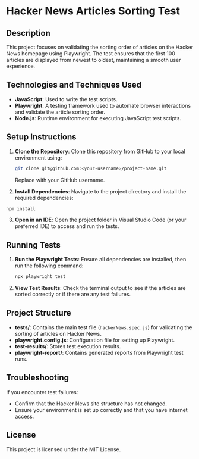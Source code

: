 # Hacker News Articles Sorting Test

## Description

This project focuses on validating the sorting order of articles on the Hacker News homepage using Playwright. The test ensures that the first 100 articles are displayed from newest to oldest, maintaining a smooth user experience.

## Technologies and Techniques Used

- **JavaScript**: Used to write the test scripts.
- **Playwright**: A testing framework used to automate browser interactions and validate the article sorting order.
- **Node.js**: Runtime environment for executing JavaScript test scripts.

## Setup Instructions

1. **Clone the Repository**: Clone this repository from GitHub to your local environment using:

   ```bash
   git clone git@github.com:<your-username>/project-name.git
   ```

   Replace <your-username> with your GitHub username.

2. **Install Dependencies**: Navigate to the project directory and install the required dependencies:

```bash
npm install
```

3. **Open in an IDE**: Open the project folder in Visual Studio Code (or your preferred IDE) to access and run the tests.

## Running Tests

1. **Run the Playwright Tests**: Ensure all dependencies are installed, then run the following command:

   ```bash
   npx playwright test
   ```

2. **View Test Results**: Check the terminal output to see if the articles are sorted correctly or if there are any test failures.

## Project Structure

- **tests/**: Contains the main test file (`hackerNews.spec.js`) for validating the sorting of articles on Hacker News.
- **playwright.config.js**: Configuration file for setting up Playwright.
- **test-results/**: Stores test execution results.
- **playwright-report/**: Contains generated reports from Playwright test runs.

## Troubleshooting

If you encounter test failures:

- Confirm that the Hacker News site structure has not changed.
- Ensure your environment is set up correctly and that you have internet access.

## License

This project is licensed under the MIT License.
